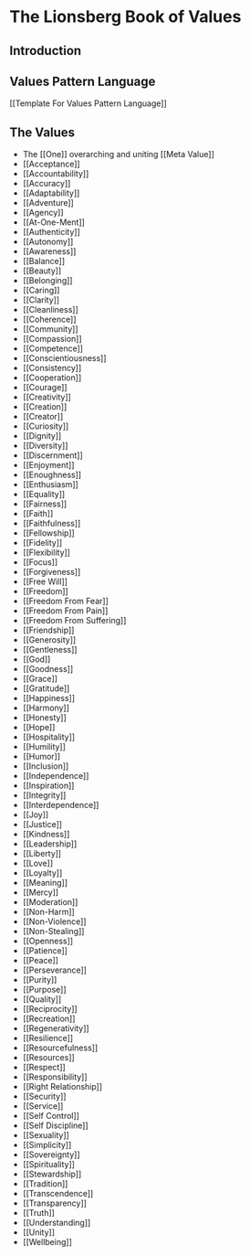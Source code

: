 # The Lionsberg Book of Values

## Introduction 


## Values Pattern Language

[[Template For Values Pattern Language]]  

## The Values 

- The [[One]] overarching and uniting [[Meta Value]] 
- [[Acceptance]]  
- [[Accountability]] 
- [[Accuracy]]  
- [[Adaptability]]  
- [[Adventure]]  
- [[Agency]]  
- [[At-One-Ment]]  
- [[Authenticity]]  
- [[Autonomy]]  
- [[Awareness]]  
- [[Balance]]
- [[Beauty]]  
- [[Belonging]]  
- [[Caring]] 
- [[Clarity]] 
- [[Cleanliness]]  
- [[Coherence]]  
- [[Community]]  
- [[Compassion]]  
- [[Competence]]  
- [[Conscientiousness]] 
- [[Consistency]] 
- [[Cooperation]] 
- [[Courage]]  
- [[Creativity]]  
- [[Creation]]  
- [[Creator]]  
- [[Curiosity]]  
- [[Dignity]]  
- [[Diversity]]
- [[Discernment]]  
- [[Enjoyment]]  
- [[Enoughness]]  
- [[Enthusiasm]]  
- [[Equality]]  
- [[Fairness]] 
- [[Faith]]  
- [[Faithfulness]]  
- [[Fellowship]]  
- [[Fidelity]]  
- [[Flexibility]] 
- [[Focus]] 
- [[Forgiveness]]  
- [[Free Will]]  
- [[Freedom]]  
- [[Freedom From Fear]]  
- [[Freedom From Pain]]  
- [[Freedom From Suffering]]  
- [[Friendship]]  
- [[Generosity]]  
- [[Gentleness]]  
- [[God]]  
- [[Goodness]]  
- [[Grace]]
- [[Gratitude]]  
- [[Happiness]]  
- [[Harmony]]  
- [[Honesty]]  
- [[Hope]]  
- [[Hospitality]]  
- [[Humility]]  
- [[Humor]]  
- [[Inclusion]] 
- [[Independence]]  
- [[Inspiration]]  
- [[Integrity]] 
- [[Interdependence]]  
- [[Joy]]  
- [[Justice]] 
- [[Kindness]]  
- [[Leadership]]  
- [[Liberty]]  
- [[Love]]
- [[Loyalty]]  
- [[Meaning]]  
- [[Mercy]]  
- [[Moderation]]  
- [[Non-Harm]]  
- [[Non-Violence]]  
- [[Non-Stealing]]  
- [[Openness]]  
- [[Patience]]  
- [[Peace]]  
- [[Perseverance]]  
- [[Purity]]  
- [[Purpose]]  
- [[Quality]]  
- [[Reciprocity]]  
- [[Recreation]]  
- [[Regenerativity]]  
- [[Resilience]] 
- [[Resourcefulness]]  
- [[Resources]]  
- [[Respect]]  
- [[Responsibility]]  
- [[Right Relationship]]  
- [[Security]]  
- [[Service]]  
- [[Self Control]]  
- [[Self Discipline]]  
- [[Sexuality]]  
- [[Simplicity]]  
- [[Sovereignty]] 
- [[Spirituality]]  
- [[Stewardship]]  
- [[Tradition]]  
- [[Transcendence]]  
- [[Transparency]] 
- [[Truth]] 
- [[Understanding]]  
- [[Unity]] 
- [[Wellbeing]]  


